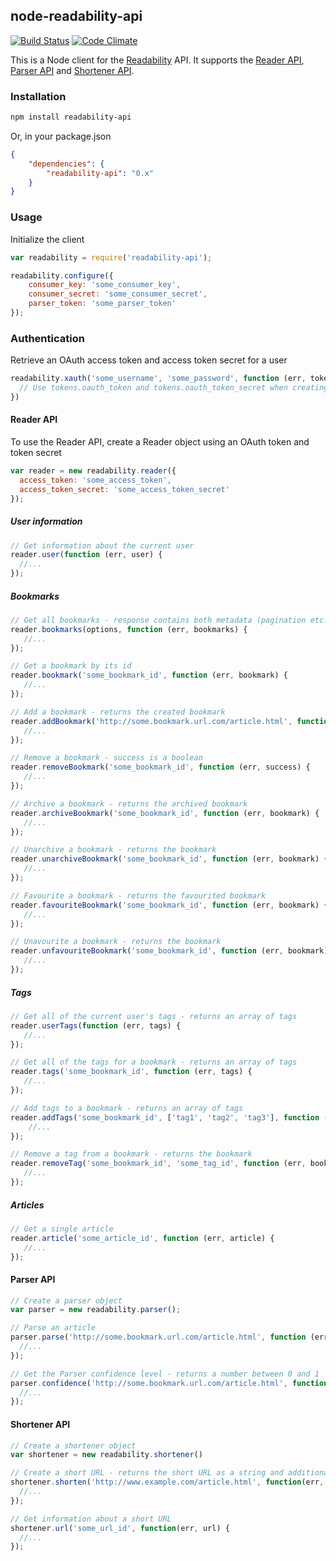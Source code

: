 ## node-readability-api

[![Build Status](https://travis-ci.org/robinjmurphy/node-readability-api.png?branch=master)](https://travis-ci.org/robinjmurphy/node-readability-api) [![Code Climate](https://codeclimate.com/github/robinjmurphy/node-readability-api.png)](https://codeclimate.com/github/robinjmurphy/node-readability-api)

This is a Node client for the [Readability](http://www.readability.com/) API. It supports the [Reader API](http://www.readability.com/developers/api/reader), [Parser API](http://www.readability.com/developers/api/parser) and [Shortener API](http://www.readability.com/developers/api/shortener).

### Installation

```bash
npm install readability-api
```

Or, in your package.json

```json
{
    "dependencies": {
        "readability-api": "0.x"
    }
}
```

### Usage

Initialize the client

```javascript
var readability = require('readability-api');

readability.configure({
    consumer_key: 'some_consumer_key',
    consumer_secret: 'some_consumer_secret',
    parser_token: 'some_parser_token'
});
```

### Authentication

Retrieve an OAuth access token and access token secret for a user

```javascript
readability.xauth('some_username', 'some_password', function (err, tokens) {
  // Use tokens.oauth_token and tokens.oauth_token_secret when creating a Reader API client
})
``` 

#### Reader API

To use the Reader API, create a Reader object using an OAuth token and token secret

```javascript
var reader = new readability.reader({
  access_token: 'some_access_token',
  access_token_secret: 'some_access_token_secret'
});
```

##### User information

```javascript
// Get information about the current user
reader.user(function (err, user) {
  //...
});
```

##### Bookmarks

```javascript
// Get all bookmarks - response contains both metadata (pagination etc.) and an array of bookmarks
reader.bookmarks(options, function (err, bookmarks) {
   //... 
});

// Get a bookmark by its id
reader.bookmark('some_bookmark_id', function (err, bookmark) {
   //... 
});

// Add a bookmark - returns the created bookmark
reader.addBookmark('http://some.bookmark.url.com/article.html', function (err, bookmark) {
   //... 
});

// Remove a bookmark - success is a boolean
reader.removeBookmark('some_bookmark_id', function (err, success) {
   //... 
});

// Archive a bookmark - returns the archived bookmark
reader.archiveBookmark('some_bookmark_id', function (err, bookmark) {
   //... 
});

// Unarchive a bookmark - returns the bookmark
reader.unarchiveBookmark('some_bookmark_id', function (err, bookmark) {
   //... 
});

// Favourite a bookmark - returns the favourited bookmark
reader.favouriteBookmark('some_bookmark_id', function (err, bookmark) {
   //... 
});

// Unavourite a bookmark - returns the bookmark
reader.unfavouriteBookmark('some_bookmark_id', function (err, bookmark) {
   //... 
});

```

##### Tags

```javascript
// Get all of the current user's tags - returns an array of tags
reader.userTags(function (err, tags) {
   //... 
});

// Get all of the tags for a bookmark - returns an array of tags
reader.tags('some_bookmark_id', function (err, tags) {
   //... 
});

// Add tags to a bookmark - returns an array of tags
reader.addTags('some_bookmark_id', ['tag1', 'tag2', 'tag3'], function (err, bookmark) {
    //...
});

// Remove a tag from a bookmark - returns the bookmark
reader.removeTag('some_bookmark_id', 'some_tag_id', function (err, bookmark) {
   //... 
});
```

##### Articles

```javascript
// Get a single article
reader.article('some_article_id', function (err, article) {
   //... 
});
```

#### Parser API

```javascript
// Create a parser object
var parser = new readability.parser();

// Parse an article
parser.parse('http://some.bookmark.url.com/article.html', function (err, parsed) {
  //...
});

// Get the Parser confidence level - returns a number between 0 and 1
parser.confidence('http://some.bookmark.url.com/article.html', function (err, confidence) {
  //...
});
```

#### Shortener API

```javascript
// Create a shortener object
var shortener = new readability.shortener()

// Create a short URL - returns the short URL as a string and additional URL data
shortener.shorten('http://www.example.com/article.html', function(err, shortUrl, data) {
  //...
});

// Get information about a short URL
shortener.url('some_url_id', function(err, url) {
  //...
});
```